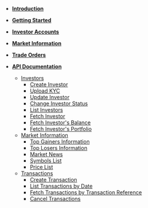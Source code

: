 <!-- _navbar.md -->
<div class="pl-2">


</div>


  
  * [**Introduction**](home.md#Introduction)
  * [**Getting Started**](home.md#getting-started)
  * [**Investor Accounts**](home.md#investors39-account)
  * [**Market Information**](home.md#market-information-amp-symbols)
  * [**Trade Orders**](home.md#trade-orders)

  * [**API Documentation**](api.md#before-you-start)
    * [Investors](api.md#Investors)  
      * [Create Investor](api.md#create-investor)
      * [Upload KYC](api.md#upload-kyc)
      * [Update Investor](api.md#update-investor)
      * [Change Investor Status](api.md#change-investor-status)
      * [List Investors](api.md#list-investors)
      * [Fetch Investor](api.md#fetch-investor)
      * [Fetch Investor's Balance ](api.md#fetch-investor39s-balance)
      * [Fetch Investor's Portfolio](api.md#fetch-investor39s-portfolio)
    * [Market Information](api.md#market-information)
      * [Top Gainers Information](api.md#top-gainers-information)
      * [Top Losers Information](api.md#top-losers-information)
      * [Market News](api.md#market-news)
      * [Symbols List](api.md#symbols-list)
      * [Price List](api.md#price-list)
    * [Transactions](api.md#Transactions)
      * [Create Transaction](api.md#create-transaction)
      * [List Transactions by Date](api.md#list-transactions-by-date)
      * [Fetch Transactions by Transaction Reference](api.md#fetch-transactions-by-transaction-reference)
      * [Cancel Transactions](api.md#cancel-transactions)

<!-- 
     About Dart Invest

 Not sure where to start? 

 Registration (explanation + link)

 Step-by-Step Guide

 Run a Test (Explanation & Link)

 API Documentation

 Accounts

 Orders

 Portfolios

 Market Information

 Symbols -->
  
  <!-- * [Run a Test](api.md#access-token)
  * [Accounts](api.md#Investors)  
    * [Create Investor](api.md#create-investor)
    * [Upload KYC](api.md#upload-kyc)
    * [Update Investor](api.md#update-investor)
    * [Change Investor Status](api.md#change-investor-status)
    * [List Investors](api.md#list-investors)
    * [Fetch Investor](api.md#fetch-investor)
    * [Fetch Investor's Balance ](api.md#fetch-investor39s-balance)
    * [Fetch Investor's Portfolio](api.md#fetch-investor39s-portfolio)

  * [Market Information](api.md#market-information)
    * [Top Gainers Information](api.md#top-gainers-information)
    * [Top Losers Information](api.md#top-losers-information)
    * [Market News](api.md#market-news)
    * [Symbols List](api.md#symbols-list)
    * [Price List](api.md#price-list)

  * [Orders](api.md#Transactions)
    * [Create Transaction](api.md#create-transaction)
    * [List Transactions by Date](api.md#list-transactions-by-date)
    * [Fetch Transactions by Transaction Reference](api.md#fetch-transactions-by-transaction-reference)
    * [Cancel Transactions](api.md#cancel-transactions) -->


  <!-- * ![Business Logo](/assets/img/business.svg) [Business Operations](business.md)
    * [Overview](business.md#overview)
    * [Settlement](send_money.md)
    * [Chargebacks](chargeback.md) -->
    




<!--
Clarify inbranch referral -access & WAPIC
--->